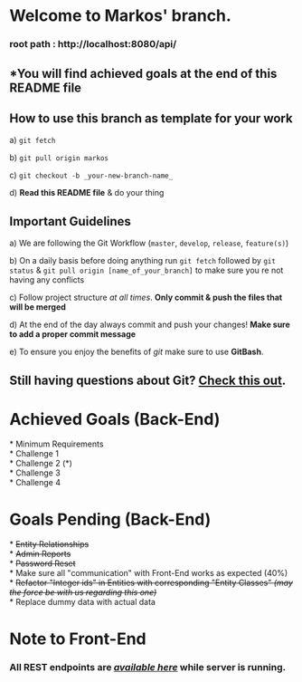 # Welcome to Markos' branch.    

### root path : http://localhost:8080/api/

## \*You will find achieved goals at the end of this README file    

## How to use this branch as template for your work    

a) `git fetch`    

b) `git pull origin markos`    

c) `git checkout -b _your-new-branch-name_`    

d) **Read this README file** & do your thing    


## Important Guidelines

a) We are following the Git Workflow (`master`, `develop`, `release`, `feature(s)`)    

b) On a daily basis before doing anything run `git fetch` followed by `git status` & `git pull origin [name_of_your_branch]` to make sure you re not having any conflicts    

c) Follow project structure _at all times_. **Only commit & push the files that will be merged**    

d) At the end of the day always commit and push your changes! **Make sure to add a proper commit message**    

e) To ensure you enjoy the benefits of _git_ make sure to use **GitBash**.       


## Still having questions about Git? [Check this out](https://github.com/Kunena/Kunena-Forum/wiki/Create-a-new-branch-with-git-and-manage-branches).    

# Achieved Goals (Back-End)    

\* Minimum Requirements    
\* Challenge 1    
\* Challenge 2 (\*)    
\* Challenge 3    
\* Challenge 4    

# Goals Pending (Back-End)    

\* ~~Entity Relationships~~    
\* ~~Admin Reports~~    
\* ~~Password Reset~~    
\* Make sure all "communication" with Front-End works as expected (40%)    
\* ~~Refactor "Integer ids" in Entities with corresponding "Entity Classes" _(may the force be with us regarding this one)_~~    
\* Replace dummy data with actual data    

# Note to Front-End    
### All REST endpoints are _[available here](http://localhost:8080/api/swagger-ui.html)_ **while server is running**.    
